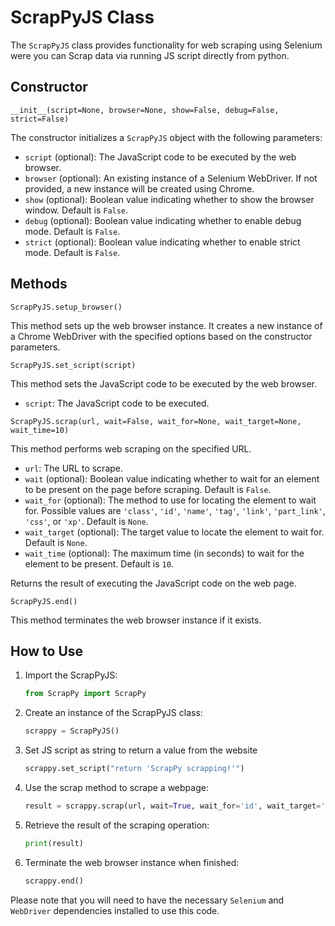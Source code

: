 # ScrapPyJS Class

The `ScrapPyJS` class provides functionality for web scraping using Selenium were you can Scrap data via running JS script directly from python.

## Constructor

`__init__(script=None, browser=None, show=False, debug=False, strict=False)`

The constructor initializes a `ScrapPyJS` object with the following parameters:

- `script` (optional): The JavaScript code to be executed by the web browser.
- `browser` (optional): An existing instance of a Selenium WebDriver. If not provided, a new instance will be created using Chrome.
- `show` (optional): Boolean value indicating whether to show the browser window. Default is `False`.
- `debug` (optional): Boolean value indicating whether to enable debug mode. Default is `False`.
- `strict` (optional): Boolean value indicating whether to enable strict mode. Default is `False`.

## Methods

`ScrapPyJS.setup_browser()`

This method sets up the web browser instance. It creates a new instance of a Chrome WebDriver with the specified options based on the constructor parameters.

`ScrapPyJS.set_script(script)`

This method sets the JavaScript code to be executed by the web browser.

- `script`: The JavaScript code to be executed.

`ScrapPyJS.scrap(url, wait=False, wait_for=None, wait_target=None, wait_time=10)`

This method performs web scraping on the specified URL.

- `url`: The URL to scrape.
- `wait` (optional): Boolean value indicating whether to wait for an element to be present on the page before scraping. Default is `False`.
- `wait_for` (optional): The method to use for locating the element to wait for. Possible values are `'class'`, `'id'`, `'name'`, `'tag'`, `'link'`, `'part_link'`, `'css'`, or `'xp'`. Default is `None`.
- `wait_target` (optional): The target value to locate the element to wait for. Default is `None`.
- `wait_time` (optional): The maximum time (in seconds) to wait for the element to be present. Default is `10`.

Returns the result of executing the JavaScript code on the web page.

`ScrapPyJS.end()`

This method terminates the web browser instance if it exists.

## How to Use

1. Import the ScrapPyJS:

    ```python
    from ScrapPy import ScrapPy
    ```

2. Create an instance of the ScrapPyJS class:

    ```python
    scrappy = ScrapPyJS()
    ```

3. Set JS script as string to return a value from the website

    ```python
    scrappy.set_script("return 'ScrapPy scrapping!'")
    ```

4. Use the scrap method to scrape a webpage:

    ```python
    result = scrappy.scrap(url, wait=True, wait_for='id', wait_target='elementId')
    ```

5. Retrieve the result of the scraping operation:

    ```python
    print(result)
    ```

6. Terminate the web browser instance when finished:

    ```python
    scrappy.end()
    ```

Please note that you will need to have the necessary `Selenium` and `WebDriver` dependencies installed to use this code.
